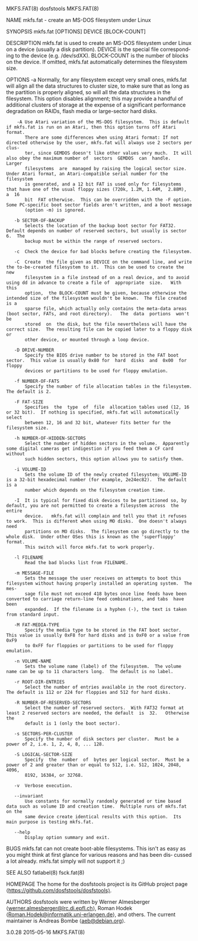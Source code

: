 MKFS.FAT(8)                                                         dosfstools                                                         MKFS.FAT(8)

NAME
       mkfs.fat - create an MS-DOS filesystem under Linux

SYNOPSIS
       mkfs.fat [OPTIONS] DEVICE [BLOCK-COUNT]

DESCRIPTION
       mkfs.fat is used to create an MS-DOS filesystem under Linux on a device (usually a disk partition).  DEVICE is the special file correspond‐
       ing to the device (e.g. /dev/sdXX).  BLOCK-COUNT is the number of blocks on the device.  If omitted, mkfs.fat automatically determines  the
       filesystem size.

OPTIONS
       -a  Normally,  for any filesystem except very small ones, mkfs.fat will align all the data structures to cluster size, to make sure that as
           long as the partition is properly aligned, so will all the data structures in the filesystem.  This option disables alignment; this may
           provide  a  handful  of additional clusters of storage at the expense of a significant performance degradation on RAIDs, flash media or
           large-sector hard disks.

        -A Use Atari variation of the MS-DOS filesystem.  This is default if mkfs.fat is run on an Atari, then this option turns off Atari format.
           There are some differences when using Atari format: If not directed otherwise by the user, mkfs.fat will always use 2 sectors per clus‐
           ter, since GEMDOS doesn't like other values very much.  It will also obey the maximum number of  sectors  GEMDOS  can  handle.   Larger
           filesystems  are  managed by raising the logical sector size.  Under Atari format, an Atari-compatible serial number for the filesystem
           is generated, and a 12 bit FAT is used only for filesystems that have one of the usual floppy sizes (720k, 1.2M, 1.44M,  2.88M),  a  16
           bit  FAT otherwise.  This can be overridden with the -F option.  Some PC-specific boot sector fields aren't written, and a boot message
           (option -m) is ignored.

       -b SECTOR-OF-BACKUP
           Selects the location of the backup boot sector for FAT32.  Default depends on number of reserved sectors, but usually is sector 6.  The
           backup must be within the range of reserved sectors.

       -c  Check the device for bad blocks before creating the filesystem.

       -C  Create  the file given as DEVICE on the command line, and write the to-be-created filesystem to it.  This can be used to create the new
           filesystem in a file instead of on a real device, and to avoid using dd in advance to create a file of  appropriate  size.   With  this
           option,  the BLOCK-COUNT must be given, because otherwise the intended size of the filesystem wouldn't be known.  The file created is a
           sparse file, which actually only contains the meta-data areas (boot sector, FATs, and root directory).   The  data  portions  won't  be
           stored  on  the disk, but the file nevertheless will have the correct size.  The resulting file can be copied later to a floppy disk or
           other device, or mounted through a loop device.

       -D DRIVE-NUMBER
           Specify the BIOS drive number to be stored in the FAT boot sector.  This value is usually 0x80 for  hard  disks  and  0x00  for  floppy
           devices or partitions to be used for floppy emulation.

       -f NUMBER-OF-FATS
           Specify the number of file allocation tables in the filesystem.  The default is 2.

       -F FAT-SIZE
           Specifies  the  type  of  file  allocation tables used (12, 16 or 32 bit).  If nothing is specified, mkfs.fat will automatically select
           between 12, 16 and 32 bit, whatever fits better for the filesystem size.

       -h NUMBER-OF-HIDDEN-SECTORS
           Select the number of hidden sectors in the volume.  Apparently some digital cameras get indigestion if you feed them a CF card  without
           such hidden sectors, this option allows you to satisfy them.

       -i VOLUME-ID
           Sets the volume ID of the newly created filesystem; VOLUME-ID is a 32-bit hexadecimal number (for example, 2e24ec82).  The default is a
           number which depends on the filesystem creation time.

       -I  It is typical for fixed disk devices to be partitioned so, by default, you are not permitted to create a filesystem across  the  entire
           device.   mkfs.fat will complain and tell you that it refuses to work.  This is different when using MO disks.  One doesn't always need
           partitions on MO disks.  The filesystem can go directly to the whole disk.  Under other OSes this is known as the 'superfloppy' format.
           This switch will force mkfs.fat to work properly.

       -l FILENAME
           Read the bad blocks list from FILENAME.

       -m MESSAGE-FILE
           Sets the message the user receives on attempts to boot this filesystem without having properly installed an operating system.  The mes‐
           sage file must not exceed 418 bytes once line feeds have been converted to carriage return-line feed combinations, and tabs  have  been
           expanded.  If the filename is a hyphen (-), the text is taken from standard input.

       -M FAT-MEDIA-TYPE
           Specify the media type to be stored in the FAT boot sector.  This value is usually 0xF8 for hard disks and is 0xF0 or a value from 0xF9
           to 0xFF for floppies or partitions to be used for floppy emulation.

       -n VOLUME-NAME
           Sets the volume name (label) of the filesystem.  The volume name can be up to 11 characters long.  The default is no label.

       -r ROOT-DIR-ENTRIES
           Select the number of entries available in the root directory.  The default is 112 or 224 for floppies and 512 for hard disks.

       -R NUMBER-OF-RESERVED-SECTORS
           Select the number of reserved sectors.  With FAT32 format at least 2 reserved sectors are needed, the default  is  32.   Otherwise  the
           default is 1 (only the boot sector).

       -s SECTORS-PER-CLUSTER
           Specify the number of disk sectors per cluster.  Must be a power of 2, i.e. 1, 2, 4, 8, ... 128.

       -S LOGICAL-SECTOR-SIZE
           Specify  the  number  of  bytes per logical sector.  Must be a power of 2 and greater than or equal to 512, i.e. 512, 1024, 2048, 4096,
           8192, 16384, or 32768.

       -v  Verbose execution.

       --invariant
           Use constants for normally randomly generated or time based data such as volume ID and creation time.  Multiple runs of mkfs.fat on the
           same device create identical results with this option.  Its main purpose is testing mkfs.fat.

       --help
           Display option summary and exit.

BUGS
       mkfs.fat can not create boot-able filesystems.  This isn't as easy as you might think at first glance for various reasons and has been dis‐
       cussed a lot already.  mkfs.fat simply will not support it ;)

SEE ALSO
       fatlabel(8)
       fsck.fat(8)

HOMEPAGE
       The home for the dosfstools project is its GitHub project page ⟨https://github.com/dosfstools/dosfstools⟩.

AUTHORS
       dosfstools were written by Werner Almesberger ⟨werner.almesberger@lrc.di.epfl.ch⟩,  Roman  Hodek  ⟨Roman.Hodek@informatik.uni-erlangen.de⟩,
       and others.  The current maintainer is Andreas Bombe ⟨aeb@debian.org⟩.

3.0.28                                                              2015-05-16                                                         MKFS.FAT(8)
